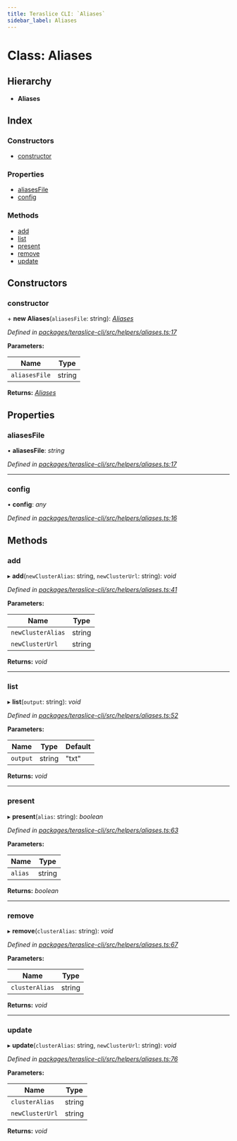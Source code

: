 ```yaml
---
title: Teraslice CLI: `Aliases`
sidebar_label: Aliases
---
```


# Class: Aliases

## Hierarchy

* **Aliases**

## Index

### Constructors

* [constructor](aliases.md#constructor)

### Properties

* [aliasesFile](aliases.md#aliasesfile)
* [config](aliases.md#config)

### Methods

* [add](aliases.md#add)
* [list](aliases.md#list)
* [present](aliases.md#present)
* [remove](aliases.md#remove)
* [update](aliases.md#update)

## Constructors

###  constructor

\+ **new Aliases**(`aliasesFile`: string): *[Aliases](aliases.md)*

*Defined in [packages/teraslice-cli/src/helpers/aliases.ts:17](https://github.com/terascope/teraslice/blob/b843209f9/packages/teraslice-cli/src/helpers/aliases.ts#L17)*

**Parameters:**

Name | Type |
------ | ------ |
`aliasesFile` | string |

**Returns:** *[Aliases](aliases.md)*

## Properties

###  aliasesFile

• **aliasesFile**: *string*

*Defined in [packages/teraslice-cli/src/helpers/aliases.ts:17](https://github.com/terascope/teraslice/blob/b843209f9/packages/teraslice-cli/src/helpers/aliases.ts#L17)*

___

###  config

• **config**: *any*

*Defined in [packages/teraslice-cli/src/helpers/aliases.ts:16](https://github.com/terascope/teraslice/blob/b843209f9/packages/teraslice-cli/src/helpers/aliases.ts#L16)*

## Methods

###  add

▸ **add**(`newClusterAlias`: string, `newClusterUrl`: string): *void*

*Defined in [packages/teraslice-cli/src/helpers/aliases.ts:41](https://github.com/terascope/teraslice/blob/b843209f9/packages/teraslice-cli/src/helpers/aliases.ts#L41)*

**Parameters:**

Name | Type |
------ | ------ |
`newClusterAlias` | string |
`newClusterUrl` | string |

**Returns:** *void*

___

###  list

▸ **list**(`output`: string): *void*

*Defined in [packages/teraslice-cli/src/helpers/aliases.ts:52](https://github.com/terascope/teraslice/blob/b843209f9/packages/teraslice-cli/src/helpers/aliases.ts#L52)*

**Parameters:**

Name | Type | Default |
------ | ------ | ------ |
`output` | string | "txt" |

**Returns:** *void*

___

###  present

▸ **present**(`alias`: string): *boolean*

*Defined in [packages/teraslice-cli/src/helpers/aliases.ts:63](https://github.com/terascope/teraslice/blob/b843209f9/packages/teraslice-cli/src/helpers/aliases.ts#L63)*

**Parameters:**

Name | Type |
------ | ------ |
`alias` | string |

**Returns:** *boolean*

___

###  remove

▸ **remove**(`clusterAlias`: string): *void*

*Defined in [packages/teraslice-cli/src/helpers/aliases.ts:67](https://github.com/terascope/teraslice/blob/b843209f9/packages/teraslice-cli/src/helpers/aliases.ts#L67)*

**Parameters:**

Name | Type |
------ | ------ |
`clusterAlias` | string |

**Returns:** *void*

___

###  update

▸ **update**(`clusterAlias`: string, `newClusterUrl`: string): *void*

*Defined in [packages/teraslice-cli/src/helpers/aliases.ts:76](https://github.com/terascope/teraslice/blob/b843209f9/packages/teraslice-cli/src/helpers/aliases.ts#L76)*

**Parameters:**

Name | Type |
------ | ------ |
`clusterAlias` | string |
`newClusterUrl` | string |

**Returns:** *void*
